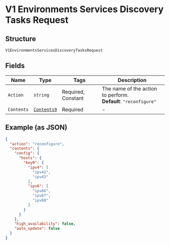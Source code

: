 
# V1 Environments Services Discovery Tasks Request

## Structure

`V1EnvironmentsServicesDiscoveryTasksRequest`

## Fields

| Name | Type | Tags | Description |
|  --- | --- | --- | --- |
| `Action` | `string` | Required, Constant | The name of the action to perform.<br>**Default**: `"reconfigure"` |
| `Contents` | [`Contents9`](../../doc/models/contents-9.md) | Required | - |

## Example (as JSON)

```json
{
  "action": "reconfigure",
  "contents": {
    "config": {
      "hosts": {
        "key0": {
          "ipv4": [
            "ipv42",
            "ipv43"
          ],
          "ipv6": [
            "ipv66",
            "ipv67",
            "ipv68"
          ]
        }
      }
    },
    "high_availability": false,
    "auto_update": false
  }
}
```

